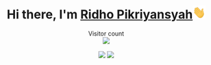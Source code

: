 <div align="center">
  <h1>Hi there, I'm <a href='https://www.instagram.com/ridh15_/'>Ridho Pikriyansyah</a><img src="https://github.com/ABSphreak/ABSphreak/blob/master/gifs/Hi.gif" width="30px" height="30px"></h1>
</div>

<p align="center"> 
  Visitor count<br>
  <img src="https://profile-counter.glitch.me/Akbaroke/count.svg" />
</p>

<p align = "center">
  <img src = "https://github-readme-stats.vercel.app/api?username=akbaroke&show_icons=true&theme=bear" width = 400>
  <img src = "https://github-readme-streak-stats.herokuapp.com?user=roxyzc&theme=dark&hide_border=true" width = 400>
</p>

<br/>
<br/>
